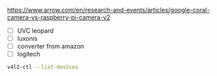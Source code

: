 https://www.arrow.com/en/research-and-events/articles/google-coral-camera-vs-raspberry-pi-camera-v2


- [ ] UVC leopard
- [ ] luxonis
- [ ] converter from amazon
- [ ] logitech 

```bash
v4l2-ctl --list-devices
```
